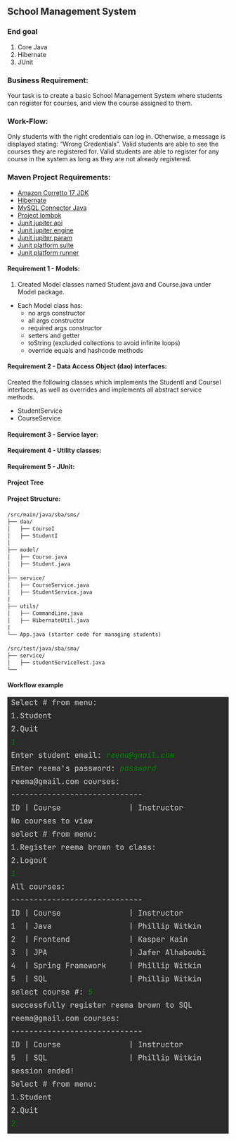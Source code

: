 ## School Management System

### End goal
1. Core Java
2. Hibernate
3. JUnit 

### Business Requirement:
Your task is to create a basic School Management System
where students can register for courses, and view the
course assigned to them.

### Work-Flow:
Only students with the right credentials can log in.
Otherwise, a message is displayed stating: “Wrong Credentials”.
Valid students are able to see the courses they are registered for.
Valid students are able to register for any course in the system as
long as they are not already registered.

### Maven Project Requirements:

- [Amazon Corretto 17 JDK](https://docs.aws.amazon.com/corretto/latest/corretto-17-ug/downloads-list.html) 
- [Hibernate](https://mvnrepository.com/artifact/org.hibernate/hibernate-core)
- [MySQL Connector Java](https://mvnrepository.com/artifact/mysql/mysql-connector-java)
- [Project lombok](https://mvnrepository.com/artifact/org.projectlombok/lombok)
- [Junit jupiter api](https://mvnrepository.com/artifact/org.junit.jupiter/junit-jupiter-api)
- [Junit jupiter engine](https://mvnrepository.com/artifact/org.junit.jupiter/junit-jupiter-engine)
- [Junit jupiter param](https://mvnrepository.com/artifact/org.junit.jupiter/junit-jupiter-params)
- [Junit platform suite](https://mvnrepository.com/artifact/org.junit.platform/junit-platform-suite-engine)
- [Junit platform runner](https://mvnrepository.com/artifact/org.junit.platform/junit-platform-runner)

#### Requirement 1 - Models:
1. Created Model classes named Student.java and Course.java under Model package.
- Each Model class has:
     - no args constructor
     - all args constructor
     - required args constructor
     - setters and getter
     - toString (excluded collections to avoid infinite loops)
     - override equals and hashcode methods
#### Requirement 2 - Data Access Object  (dao) interfaces:
Created the following classes which implements the StudentI and CourseI interfaces, as well as overrides and implements all abstract service methods.

- StudentService
- CourseService

#### Requirement 3 - Service layer:

#### Requirement 4 - Utility classes:

#### Requirement 5 - JUnit:

#### Project Tree 
#### **Project Structure:**

```
/src/main/java/sba/sms/
├── dao/
│   ├── CourseI
│   ├── StudentI
│
├── model/
│   ├── Course.java
│   ├── Student.java
│
├── service/
│   ├── CourseService.java
│   ├── StudentService.java
|
├── utils/
│   ├── CommandLine.java
│   ├── HibernateUtil.java
|
└── App.java (starter code for managing students)

/src/test/java/sba/sma/
├── service/
│   ├── studentServiceTest.java 
└── 
```

#### Workflow example
![workflow example](images/example.png)
